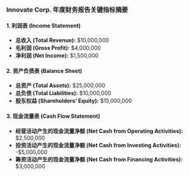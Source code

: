 ### Innovate Corp. 年度财务报告关键指标摘要

#### 1. 利润表 (Income Statement)

*   **总收入 (Total Revenue):** $10,000,000
*   **毛利润 (Gross Profit):** $4,000,000
*   **净利润 (Net Income):** $1,500,000

#### 2. 资产负债表 (Balance Sheet)

*   **总资产 (Total Assets):** $25,000,000
*   **总负债 (Total Liabilities):** $10,000,000
*   **股东权益 (Shareholders' Equity):** $15,000,000

#### 3. 现金流量表 (Cash Flow Statement)

*   **经营活动产生的现金流量净额 (Net Cash from Operating Activities):** $2,500,000
*   **投资活动产生的现金流量净额 (Net Cash from Investing Activities):** -$5,000,000
*   **筹资活动产生的现金流量净额 (Net Cash from Financing Activities):** $3,000,000

